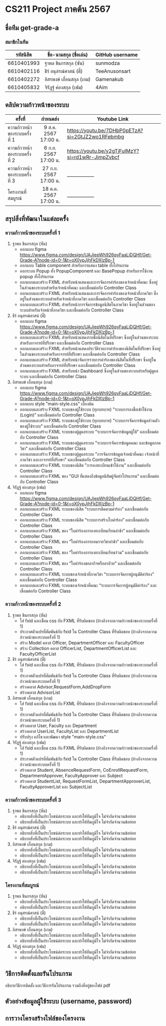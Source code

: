 # CS211 Project ภาคต้น 2567

## ชื่อทีม get-grade-a

### สมาชิกในทีม
| รหัสนิสิต  | ชื่อ-นามสกุล (ชื่อเล่น)        | GitHub username |
|------------|--------------------------------|-----------------|
| 6610401993 | ฐาพล ชินกรสกุล (ซัน) | sunmodza        |
| 6610402116 | ธีร์ อนุสรณ์ศาสน์ (ตี้)    | TeeAnusonsart |
| 6610402272 | อิสรพงษ์ เถื่อนสกุล (เกม)  | Gamenakub       |
| 6610405832 | จิรัฏฐ์ ค่องสกุล (เฟม)     | 4Aim            |

## คลิปความก้าวหน้าของระบบ
| ครั้งที่                      |       กำหนดส่ง        | Youtube Link |
|-------------------------------|:---------------------:|--------------|
| ความก้าวหน้าของระบบครั้งที่ 1 | 9 ส.ค. 2567 17:00 น.  | https://youtu.be/7DHbP0pETzA?si=2GtJZ2wo1RFebmbg |
| ความก้าวหน้าของระบบครั้งที่ 2 | 6 ก.ย. 2567 17:00 น.  | https://youtu.be/y2gTjFuIMzY?si=rd1wRr-JimpZvbcf |
| ความก้าวหน้าของระบบครั้งที่ 3 | 27 ก.ย. 2567 17:00 น. | ____________ |
| โครงงานที่สมบูรณ์             | 18 ต.ค. 2567 17:00 น. | ____________ |

## สรุปสิ่งที่พัฒนาในแต่ละครั้ง
### ความก้าวหน้าของระบบครั้งที่ 1
1. ฐาพล ชินกรสกุล (ซัน)
   * ออกแบบ figma https://www.figma.com/design/UAJjepWh926qyFaaLjDQHf/Get-Grade-A?node-id=0-1&t=oX0ypJjhFkDXIzBp-1
   * ออกแบบ Table component สำหรับการแสดง table ทั้งโปรแกรม
   * ออกระบบ Popup ทั้ง PopupComponent และ BasePopup สำหรับการใช้งาน popup ทั้งโปรแกรม
   * ออกแบบและสร้าง FXML สำหรับหน้าแสดงและการจัดการคำร้องของเจ้าหน้าที่คณะ ซึ่งอยู่ในส่วนของระบบสำหรับเจ้าหน้าที่คณะ และเชื่อมต่อกับ Controller Class
   * ออกแบบและสร้าง FXML สำหรับหน้าแสดงและการจัดการคำร้องของเจ้าหน้าที่ภาควิชา  ซึ่งอยู่ในส่วนของระบบสำหรับเจ้าหน้าที่ภาควิชา และเชื่อมต่อกับ Controller Class
   * ออกแบบและสร้าง FXML สำหรับหน้าการจัดการข้อมูลนิสิตในภาควิชา ซึ่งอยู่ในส่วนของระบบสำหรับเจ้าหน้าที่ภาควิชา และเชื่อมต่อกับ Controller Class
2. ธีร์ อนุสรณ์ศาสน์ (ตี้)
   * ออกแบบ figma https://www.figma.com/design/UAJjepWh926qyFaaLjDQHf/Get-Grade-A?node-id=0-1&t=oX0ypJjhFkDXIzBp-1
   * ออกแบบและสร้าง FXML สำหรับหน้าแสดงรายชื่อนิสิตในที่ปรึกษา ซึ่งอยู่ในส่วนของระบบสำหรับอาจารย์ที่ปรึกษา และเชื่อมต่อกับ Controller Class
   * ออกแบบและสร้าง FXML สำหรับหน้าแสดงประวัติรายการคำร้องของนิสิตในที่ปรึกษา ซึ่งอยู่ในส่วนของระบบสำหรับอาจารย์ที่ปรึกษา และเชื่อมต่อกับ Controller Class
   * ออกแบบและสร้าง FXML สำหรับหน้าจัดการรายการคำร้องของนิสิตในที่ปรึกษา ซึ่งอยู่ในส่วนของระบบสำหรับอาจารย์ที่ปรึกษา และเชื่อมต่อกับ Controller Class
   * ออกแบบและสร้าง FXML สำหรับหน้า Dashboard ซึ่งอยู่ในส่วนของระบบสำหรับผู้ดูแลระบบ และเชื่อมต่อกับ Controller Class
3. อิสรพงษ์ เถื่อนสกุล (เกม)
   * ออกแบบ figma https://www.figma.com/design/UAJjepWh926qyFaaLjDQHf/Get-Grade-A?node-id=0-1&t=oX0ypJjhFkDXIzBp-1
   * ออกแบบ style "main-style.css" เบื้องต้น
   * ออกแบบและสร้าง FXML ระบบของผู้ใช้ระบบ (ทุกบทบาท) "ระบบการลงชื่อเข้าใช้งาน (Login)" และเชื่อมต่อกับ Controller Class
   * ออกแบบและสร้าง FXML ระบบของผู้ใช้ระบบ (ทุกบทบาท) "ระบบการจัดการข้อมูลส่วนตัวของผู้ใช้ระบบ" และเชื่อมต่อกับ Controller Class
   * ออกแบบและสร้าง FXML ระบบของผู้ดูแลระบบ "ระบบการจัดการข้อมูลผู้ใช้" และเชื่อมต่อกับ Controller Class
   * ออกแบบและสร้าง FXML ระบบของผู้ดูแลระบบ "ระบบการจัดการข้อมูลคณะ และข้อมูลภาควิชา" และเชื่อมต่อกับ Controller Class
   * ออกแบบและสร้าง FXML ระบบของผู้ดูแลระบบ "การจัดการข้อมูลเจ้าหน้าที่คณะ เจ้าหน้าที่ภาควิชา และอาจารย์ที่ปรึกษา" และเชื่อมต่อกับ Controller Class
   * ออกแบบและสร้าง FXML ระบบของนิสิต "การลงทะเบียนเข้าใช้งาน" และเชื่อมต่อกับ Controller Class
   * ออกแบบและสร้าง FXML ของ "GUI ที่แสดงถึงข้อมูลนิสิตผู้จัดทําโปรแกรม" และเชื่อมต่อกับ Controller Class
4. จิรัฏฐ์ ค่องสกุล (เฟม)
   * ออกแบบ figma https://www.figma.com/design/UAJjepWh926qyFaaLjDQHf/Get-Grade-A?node-id=0-1&t=oX0ypJjhFkDXIzBp-1
   * ออกแบบและสร้าง FXML ระบบของนิสิต “ระบบการติดตามคำร้อง” และเชื่อมต่อกับ Controller Class
   * ออกแบบและสร้าง FXML ระบบของนิสิต “ระบบการสร้างใบคำร้อง” และเชื่อมต่อกับ Controller Class
   * ออกแบบและสร้าง FXML ของ “ใบคำร้องการลงทะเบียนเรียนล่าช้า” และเชื่อมต่อกับ Controller Class
   * ออกแบบและสร้าง FXML ของ “ใบคำร้องการถอนรายวิชาล่าช้า” และเชื่อมต่อกับ Controller Class
   * ออกแบบและสร้าง FXML ของ “ใบคำร้องการลงทะเบียนเรียนร่วม” และเชื่อมต่อกับ Controller Class
   * ออกแบบและสร้าง FXML ของ “ใบคำร้องขอลากิจหรือลาป่วย” และเชื่อมต่อกับ Controller Class
   * ออกแบบและสร้าง FXML ระบบของเจ้าหน้าที่ภาควิชา “ระบบการจัดการผู้อนุมัติคำร้อง” และเชื่อมต่อกับ Controller Class
   * ออกแบบและสร้าง FXML ระบบของเจ้าหน้าที่คณะ “ระบบการจัดการผู้อนุมัติคำร้อง” และเชื่อมต่อกับ Controller Class


### ความก้าวหน้าของระบบครั้งที่ 2
1. ฐาพล ชินกรสกุล (ซัน)
   * ใส่ fxid และเชื่อม css กับ FXML ที่รับผิดชอบ (อ้างอิงจากความก้าวหน้าของระบบครั้งที่ 1)
   * ประกาศตัวแปรที่สัมพันธ์กับ fxid ใน Controller Class ที่รับผิดชอบ (อ้างอิงจากความก้าวหน้าของระบบครั้งที่ 1)
   * สร้าง Model คลาส Officer, DepartmentOfficer และ FacultyOfficer
   * สร้าง Collection คลาส OfficerList, DepartmentOfficerList และ FacultyOfficerList
2. ธีร์ อนุสรณ์ศาสน์ (ตี้)
   * ใส่ fxid และเชื่อม css กับ FXML ที่รับผิดชอบ (อ้างอิงจากความก้าวหน้าของระบบครั้งที่ 1)
   * ประกาศตัวแปรที่สัมพันธ์กับ fxid ใน Controller Class ที่รับผิดชอบ (อ้างอิงจากความก้าวหน้าของระบบครั้งที่ 1)
   * สร้างคลาส Advisor,RequestForm,AddDropForm
   * สร้างคลาส AdvisorList
3. อิสรพงษ์ เถื่อนสกุล (เกม)
   * ใส่ fxid และเชื่อม css กับ FXML ที่รับผิดชอบ (อ้างอิงจากความก้าวหน้าของระบบครั้งที่ 1)
   * ประกาศตัวแปรที่สัมพันธ์กับ fxid ใน Controller Class ที่รับผิดชอบ (อ้างอิงจากความก้าวหน้าของระบบครั้งที่ 1)
   * สร้างคลาส User, Faculty และ Department
   * สร้างคลาส UserList, FacultyList และ DepartmentList
   * ปรับปรุง แก้ไข และพัฒนา style "main-style.css"
4. จิรัฏฐ์ ค่องสกุล (เฟม)
   * ใส่ fxid และเชื่อม css กับ FXML ที่รับผิดชอบ (อ้างอิงจากความก้าวหน้าของระบบครั้งที่ 1)
   * ประกาศตัวแปรที่สัมพันธ์กับ fxid ใน Controller Class ที่รับผิดชอบ (อ้างอิงจากความก้าวหน้าของระบบครั้งที่ 1)
   * สร้างคลาส Student, AbsenceRequestForm, CoEnrollRequestForm, DepartmentApprover, FacultyApprover และ Subject
   * สร้างคลาส StudentList, RequestFormList, DepartmentApproverList, FacultyApproverList และ SubjectList

### ความก้าวหน้าของระบบครั้งที่ 3
1. ฐาพล ชินกรสกุล (ซัน)
   * อธิบายสิ่งที่เป็นประโยชน์ต่อระบบ และทำให้ทีมภูมิใจ ไม่จำกัดจำนวนข้อย่อย
   * อธิบายสิ่งที่เป็นประโยชน์ต่อระบบ และทำให้ทีมภูมิใจ ไม่จำกัดจำนวนข้อย่อย
2. ธีร์ อนุสรณ์ศาสน์ (ตี้)
   * อธิบายสิ่งที่เป็นประโยชน์ต่อระบบ และทำให้ทีมภูมิใจ ไม่จำกัดจำนวนข้อย่อย
   * อธิบายสิ่งที่เป็นประโยชน์ต่อระบบ และทำให้ทีมภูมิใจ ไม่จำกัดจำนวนข้อย่อย
3. อิสรพงษ์ เถื่อนสกุล (เกม)
   * อธิบายสิ่งที่เป็นประโยชน์ต่อระบบ และทำให้ทีมภูมิใจ ไม่จำกัดจำนวนข้อย่อย
   * อธิบายสิ่งที่เป็นประโยชน์ต่อระบบ และทำให้ทีมภูมิใจ ไม่จำกัดจำนวนข้อย่อย
4. จิรัฏฐ์ ค่องสกุล (เฟม)
   * อธิบายสิ่งที่เป็นประโยชน์ต่อระบบ และทำให้ทีมภูมิใจ ไม่จำกัดจำนวนข้อย่อย
   * อธิบายสิ่งที่เป็นประโยชน์ต่อระบบ และทำให้ทีมภูมิใจ ไม่จำกัดจำนวนข้อย่อย

### โครงงานที่สมบูรณ์
1. ฐาพล ชินกรสกุล (ซัน)
   * อธิบายสิ่งที่เป็นประโยชน์ต่อระบบ และทำให้ทีมภูมิใจ ไม่จำกัดจำนวนข้อย่อย
   * อธิบายสิ่งที่เป็นประโยชน์ต่อระบบ และทำให้ทีมภูมิใจ ไม่จำกัดจำนวนข้อย่อย
2. ธีร์ อนุสรณ์ศาสน์ (ตี้)
   * อธิบายสิ่งที่เป็นประโยชน์ต่อระบบ และทำให้ทีมภูมิใจ ไม่จำกัดจำนวนข้อย่อย
   * อธิบายสิ่งที่เป็นประโยชน์ต่อระบบ และทำให้ทีมภูมิใจ ไม่จำกัดจำนวนข้อย่อย
3. อิสรพงษ์ เถื่อนสกุล (เกม)
   * อธิบายสิ่งที่เป็นประโยชน์ต่อระบบ และทำให้ทีมภูมิใจ ไม่จำกัดจำนวนข้อย่อย
   * อธิบายสิ่งที่เป็นประโยชน์ต่อระบบ และทำให้ทีมภูมิใจ ไม่จำกัดจำนวนข้อย่อย
4. จิรัฏฐ์ ค่องสกุล (เฟม)
   * อธิบายสิ่งที่เป็นประโยชน์ต่อระบบ และทำให้ทีมภูมิใจ ไม่จำกัดจำนวนข้อย่อย
   * อธิบายสิ่งที่เป็นประโยชน์ต่อระบบ และทำให้ทีมภูมิใจ ไม่จำกัดจำนวนข้อย่อย

## วิธีการติดตั้งและรันโปรแกรม
อธิบายวิธีการติดตั้ง และวิธีการรันโปรแกรม รวมถึงที่อยู่ของไฟล์ pdf

## ตัวอย่างข้อมูลผู้ใช้ระบบ (username, password)

## การวางโครงสร้างไฟล์ของโครงงาน